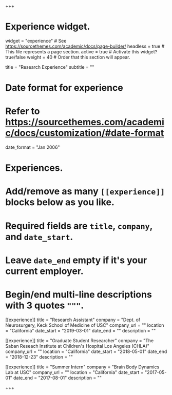 +++
# Experience widget.
widget = "experience"  # See https://sourcethemes.com/academic/docs/page-builder/
headless = true  # This file represents a page section.
active = true  # Activate this widget? true/false
weight = 40  # Order that this section will appear.

title = "Research Experience"
subtitle = ""

# Date format for experience
#   Refer to https://sourcethemes.com/academic/docs/customization/#date-format
date_format = "Jan 2006"

# Experiences.
#   Add/remove as many `[[experience]]` blocks below as you like.
#   Required fields are `title`, `company`, and `date_start`.
#   Leave `date_end` empty if it's your current employer.
#   Begin/end multi-line descriptions with 3 quotes `"""`.
[[experience]]
  title = "Research Assistant"
  company = "Dept. of Neurosurgery, Keck School of Medicine of USC"
  company_url = ""
  location = "California"
  date_start = "2019-03-01"
  date_end = ""
  description = ""


[[experience]]
  title = "Graduate Student Researcher"
  company = "The Saban Reseach Institute at Children's Hospital Los Angeles (CHLA)"
  company_url = ""
  location = "California"
  date_start = "2018-05-01"
  date_end = "2018-12-23"
  description = ""
  
  
[[experience]]
  title = "Summer Intern"
  company = "Brain Body Dynamics Lab at USC"
  company_url = ""
  location = "California"
  date_start = "2017-05-01"
  date_end = "2017-08-01"
  description = ""

+++
